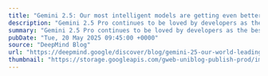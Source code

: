 ```yaml
---
title: "Gemini 2.5: Our most intelligent models are getting even better"
description: "Gemini 2.5 Pro continues to be loved by developers as the best model for coding, and 2.5 Flash is getting even better with a new update. We’re bringing new capabilities to our models, including Deep Think, an experimental enhanced reasoning mode for 2.5 Pro."
summary: "Gemini 2.5 Pro continues to be loved by developers as the best model for coding, and 2.5 Flash is getting even better with a new update. We’re bringing new capabilities to our models, including Deep Think, an experimental enhanced reasoning mode for 2.5 Pro."
pubDate: "Tue, 20 May 2025 09:45:00 +0000"
source: "DeepMind Blog"
url: "https://deepmind.google/discover/blog/gemini-25-our-world-leading-model-is-getting-even-better/"
thumbnail: "https://storage.googleapis.com/gweb-uniblog-publish-prod/images/deep-think__key-art_16-9.width-1300.jpg"
---
```


